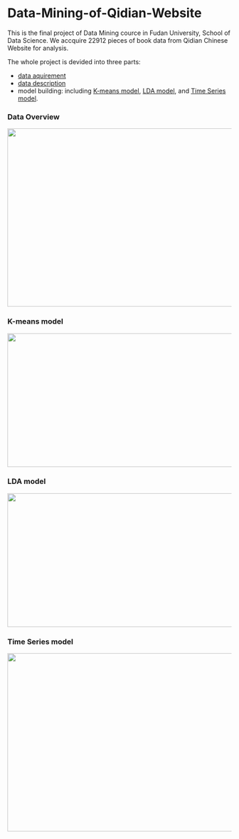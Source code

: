 # Data-Mining-of-Qidian-Website
This is the final project of Data Mining cource in Fudan University, School of Data Science. 
We accquire 22912 pieces of book data from Qidian Chinese Website for analysis.

The whole project is devided into three parts:
* [data aquirement](https://github.com/wanfb/Text-Mining-of-Qidian-Website/tree/master/%E6%95%B0%E6%8D%AE%E6%8C%96%E6%8E%98%E4%BB%A3%E7%A0%81%E5%8C%85%20%E7%88%AC%E8%99%AB%26%E6%97%B6%E9%97%B4%E5%BA%8F%E5%88%97/%E8%B5%B7%E7%82%B9%E6%95%B0%E6%8D%AE%E7%88%AC%E5%8F%96)
* [data description](https://github.com/wanfb/Text-Mining-of-Qidian-Website/tree/master/%E4%BD%9C%E5%9B%BE%E4%B8%8ELDA)
* model building: including [K-means model](https://github.com/wanfb/Text-Mining-of-Qidian-Website/tree/master/%E8%AF%8D%E5%90%91%E9%87%8F%26%E8%81%9A%E7%B1%BB), [LDA model](https://github.com/wanfb/Text-Mining-of-Qidian-Website/blob/master/%E4%BD%9C%E5%9B%BE%E4%B8%8ELDA/demo2.py), and [Time Series model](https://github.com/wanfb/Text-Mining-of-Qidian-Website/tree/master/%E6%95%B0%E6%8D%AE%E6%8C%96%E6%8E%98%E4%BB%A3%E7%A0%81%E5%8C%85%20%E7%88%AC%E8%99%AB%26%E6%97%B6%E9%97%B4%E5%BA%8F%E5%88%97/%E6%97%B6%E9%97%B4%E5%BA%8F%E5%88%97%E7%9B%B8%E5%85%B3%E4%BB%A3%E7%A0%81).

### Data Overview
<img src="https://github.com/wanfb/Text-Mining-of-Qidian-Website/blob/master/images/variables.JPG" width = "600" height = "400" align=center />

### K-means model
<img src="https://github.com/wanfb/Text-Mining-of-Qidian-Website/blob/master/images/K-Means%20model.JPG" width = "600" height = "300" align=center />

### LDA model
<img src="https://github.com/wanfb/Text-Mining-of-Qidian-Website/blob/master/images/LDA.JPG" width = "600" height = "300" align=center />

### Time Series model
<img src="https://github.com/wanfb/Text-Mining-of-Qidian-Website/blob/master/images/Time%20Series.JPG" width = "600" height = "400" align=center />

